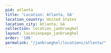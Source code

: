 ```yaml
---
pid: atlanta
title: 'Location: Atlanta, GA'
location_country: United States
location_city: Atlanta, GA
collection: location_janbrueghel
layout: locationpage_janbrueghel
order: '106'
permalink: "/janbrueghel/locations/atlanta/"
---
```

